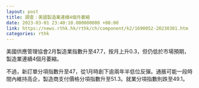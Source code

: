 ```yaml
---
layout: post
title: 調查：美國製造業連續4個月萎縮
date: 2023-03-01 23:40:10.000000000 +08:00
link: https://news.rthk.hk/rthk/ch/component/k2/1690052-20230301.htm
categories: rthk
---
```


美國供應管理協會2月製造業指數升至47.7，按月上升0.3，但仍低於市場預期，製造業連續4個月萎縮。

不過，新訂單分項指數升至47，從1月時創下逾兩年半低位反彈。通脹可能一段時間內維持高企，製造商支付價格分項指數升至51.3。就業分項指數則跌至49.1。
